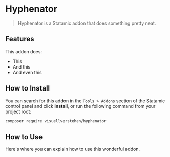 # Hyphenator

> Hyphenator is a Statamic addon that does something pretty neat.

## Features

This addon does:

- This
- And this
- And even this

## How to Install

You can search for this addon in the `Tools > Addons` section of the Statamic control panel and click **install**, or run the following command from your project root:

``` bash
composer require visuellverstehen/hyphenator
```

## How to Use

Here's where you can explain how to use this wonderful addon.
